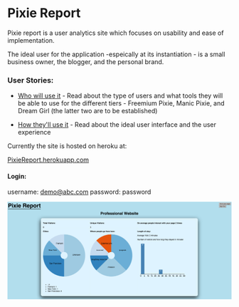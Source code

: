 # Pixie Report

Pixie report is a user analytics site which focuses on usability and ease of implementation.

The ideal user for the application -espeically at its instantiation - is a small business owner, the blogger, and the personal brand.

### User Stories:

 - [Who will use it](user_stories.md) - Read about the type of users and what tools they will be able to use for the different tiers - Freemium Pixie, Manic Pixie, and Dream Girl (the latter two are to be established)

 - [How they'll use it](user_story_on_site.md) - Read about the ideal user interface and the user experience

Currently the site is hosted on heroku at:

[PixieReport.herokuapp.com](http://pixiereport.herokuapp.com)

#### Login:
username: demo@abc.com
password: password

![sample dashboard](imgs/pixie_dashboard.png)
